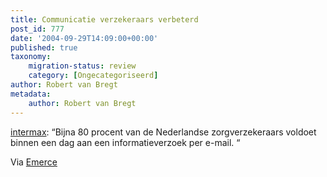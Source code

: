 ```yaml
---
title: Communicatie verzekeraars verbeterd
post_id: 777
date: '2004-09-29T14:09:00+00:00'
published: true
taxonomy:
    migration-status: review
    category: [Ongecategoriseerd]
author: Robert van Bregt
metadata:
    author: Robert van Bregt
---
```

[intermax](https://web.archive.org/web/20050207105915/http://www.intermax.nl/2004/index.html?item=87&type=n): “Bijna 80 procent van de Nederlandse zorgverzekeraars voldoet binnen een dag aan een informatieverzoek per e-mail. “

Via [Emerce](https://web.archive.org/web/20050207105915/http://www.emerce.nl/nieuws.jsp?id=376803)